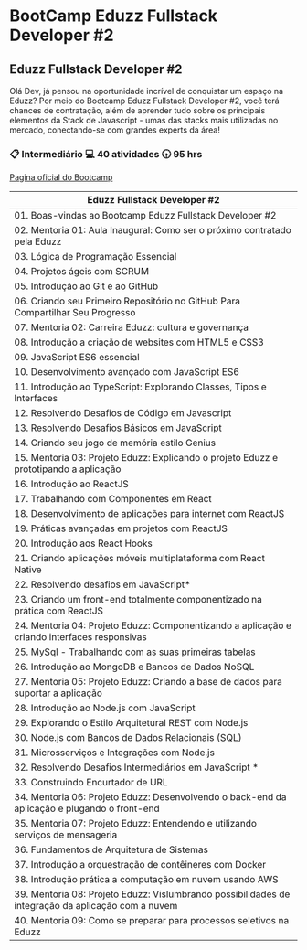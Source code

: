 # BootCamp Eduzz Fullstack Developer #2

## Eduzz Fullstack Developer #2

Olá Dev, já pensou na oportunidade incrível de conquistar um espaço na Eduzz? Por meio do Bootcamp Eduzz Fullstack Developer #2, você terá chances de contratação, além de aprender tudo sobre os principais elementos da Stack de Javascript - umas das stacks mais utilizadas no mercado, conectando-se com grandes experts da área!

### :clipboard: Intermediário  :computer: 40 atividades  :clock430: 95 hrs

[Pagina oficial do Bootcamp](https://web.dio.me/track/eduzz-fullstack-developer-2)

| Eduzz Fullstack Developer #2                |
|-------------------------------------|
|  01. Boas-vindas ao Bootcamp Eduzz Fullstack Developer #2 |
|  02. Mentoria 01: Aula Inaugural: Como ser o próximo contratado pela Eduzz |
|  03. Lógica de Programação Essencial |
|  04. Projetos ágeis com SCRUM |
|  05. Introdução ao Git e ao GitHub |
|  06. Criando seu Primeiro Repositório no GitHub Para Compartilhar Seu Progresso |
|  07. Mentoria 02: Carreira Eduzz: cultura e governança |
|  08. Introdução a criação de websites com HTML5 e CSS3 |
|  09. JavaScript ES6 essencial |
|  10. Desenvolvimento avançado com JavaScript ES6 |
|  11. Introdução ao TypeScript: Explorando Classes, Tipos e Interfaces |
|  12. Resolvendo Desafios de Código em Javascript |
|  13. Resolvendo Desafios Básicos em JavaScript |
|  14. Criando seu jogo de memória estilo Genius |
|  15. Mentoria 03: Projeto Eduzz: Explicando o projeto Eduzz e prototipando a aplicação |
|  16. Introdução ao ReactJS |
|  17. Trabalhando com Componentes em React |
|  18. Desenvolvimento de aplicações para internet com ReactJS |
|  19. Práticas avançadas em projetos com ReactJS |
|  20. Introdução aos React Hooks |
|  21. Criando aplicações móveis multiplataforma com React Native |
|  22. Resolvendo desafios em JavaScript* |
|  23. Criando um front-end totalmente componentizado na prática com ReactJS |
|  24. Mentoria 04: Projeto Eduzz: Componentizando a aplicação e criando interfaces responsivas |
|  25. MySql - Trabalhando com as suas primeiras tabelas |
|  26. Introdução ao MongoDB e Bancos de Dados NoSQL |
|  27. Mentoria 05: Projeto Eduzz: Criando a base de dados para suportar a aplicação |
|  28. Introdução ao Node.js com JavaScript |
|  29. Explorando o Estilo Arquitetural REST com Node.js |
|  30. Node.js com Bancos de Dados Relacionais (SQL) |
|  31. Microsserviços e Integrações com Node.js |
|  32. Resolvendo Desafios Intermediários em JavaScript * |
|  33. Construindo Encurtador de URL |
|  34. Mentoria 06: Projeto Eduzz: Desenvolvendo o back-end da aplicação e plugando o front-end |
|  35. Mentoria 07: Projeto Eduzz: Entendendo e utilizando serviços de mensageria |
|  36. Fundamentos de Arquitetura de Sistemas |
|  37. Introdução a orquestração de contêineres com Docker | 
|  38. Introdução prática a computação em nuvem usando AWS |
|  39. Mentoria 08: Projeto Eduzz: Vislumbrando possibilidades de integração da aplicação com a nuvem |
|  40. Mentoria 09: Como se preparar para processos seletivos na Eduzz |



